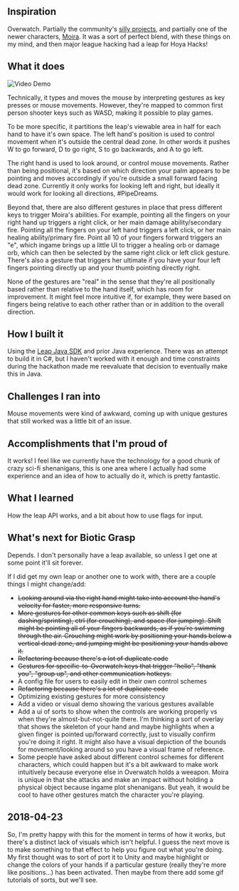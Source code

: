 ## Inspiration
Overwatch. Partially the community's [silly projects](https://www.youtube.com/watch?v=_GJ55UIyGvw), and partially one of the newer characters, [Moira](https://playoverwatch.com/en-us/heroes/moira/). It was a sort of perfect blend, with these things on my mind, and then major league hacking had a leap for Hoya Hacks!

## What it does

![Video Demo](ezgif.com-video-to-gif.gif)

Technically, it types and moves the mouse by interpreting gestures as key presses or mouse movements. However, they're mapped to common first person shooter keys such as WASD, making it possible to play games.

To be more specific, it partitions the leap's viewable area in half for each hand to have it's own space. The left hand's position is used to control movement when it's outside the central dead zone. In other words it pushes W to go forward, D to go right, S to go backwards, and A to go left.

The right hand is used to look around, or control mouse movements. Rather than being positional, it's based on which direction your palm appears to be pointing and moves accordingly if you're outside a small forward facing dead zone. Currently it only works for looking left and right, but ideally it would work for looking all directions, #PipeDreams.

Beyond that, there are also different gestures in place that press different keys to trigger Moira's abilities. For example, pointing all the fingers on your right hand up triggers a right click, or her main damage ability/secondary fire. Pointing all the fingers on your left hand triggers a left click, or her main healing ability/primary fire. Point all 10 of your fingers forward triggers an "e", which ingame brings up a little UI to trigger a healing orb or damage orb, which can then be selected by the same right click or left click gesture. There's also a gesture that triggers her ultimate if you have your four left fingers pointing directly up and your thumb pointing directly right.

None of the gestures are "real" in the sense that they're all positionally based rather than relative to the hand itself, which has room for improvement. It might feel more intuitive if, for example, they were based on fingers being relative to each other rather than or in addition to the overall direction.

## How I built it
Using the [Leap Java SDK](https://developer.leapmotion.com/documentation/java/index.html) and prior Java experience. There was an attempt to build it in C#, but I haven't worked with it enough and time constraints during the hackathon made me reevaluate that decision to eventually make this in Java.

## Challenges I ran into
Mouse movements were kind of awkward, coming up with unique gestures that still worked was a little bit of an issue.

## Accomplishments that I'm proud of
It works! I feel like we currently have the technology for a good chunk of crazy sci-fi shenanigans, this is one area where I actually had some experience and an idea of how to actually do it, which is pretty fantastic.

## What I learned
How the leap API works, and a bit about how to use flags for input.

## What's next for Biotic Grasp
Depends. I don't personally have a leap available, so unless I get one at some point it'll sit forever.

If I did get my own leap or another one to work with, there are a couple things I might change/add:

- ~~Looking around via the right hand might take into account the hand's velocity for faster, more responsive turns.~~
- ~~More gestures for other common keys such as shift (for dashing/sprinting), ctrl (for crouching), and space (for jumping). Shift might be pointing all of your fingers backwards, as if you're swimming through the air. Crouching might work by positioning your hands below a vertical dead zone, and jumping might be positioning your hands above it.~~
- ~~Refactoring because there's a lot of duplicate code~~
- ~~Gestures for specific-to-Overwatch keys that trigger "hello", "thank you", "group up", and other communication hotkeys.~~
- A config file for users to easily edit in their own control schemes
- ~~Refactoring because there's a lot of duplicate code~~
- Optimizing existing gestures for more consistency
- Add a video or visual demo showing the various gestures available
- Add a ui of sorts to show when the controls are working properly vs when they're almost-but-not-quite there. I'm thinking a sort of overlay that shows the skeleton of your hand and maybe highlights when a given finger is pointed up/forward correctly, just to visually confirm you're doing it right. It might also have a visual depiction of the bounds for movement/looking around so you have a visual frame of reference.
- Some people have asked about different control schemes for different characters, which could happen but it's a bit awkward to make work intuitively because everyone else in Overwatch holds a weeapon. Moira is unique in that she attacks and make an impact without holding a physical object because ingame plot shenanigans. But yeah, it would be cool to have other gestures match the character you're playing.


## 2018-04-23

So, I'm pretty happy with this for the moment in terms of how it works, but there's a distinct lack of visuals which isn't helpful. I guess the next move is to make something to that effect to help you figure out what you're doing. My first thought was to sort of port it to Unity and maybe highlight or change the colors of your hands if a particular gesture (really they're more like positions...) has been activated. Then maybe from there add some gif tutorials of sorts, but we'll see.